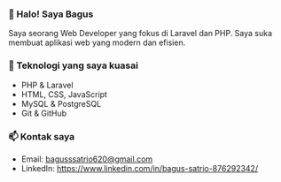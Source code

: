 ### 👋 Halo! Saya Bagus

Saya seorang Web Developer yang fokus di Laravel dan PHP. Saya suka membuat aplikasi web yang modern dan efisien.

### 🔧 Teknologi yang saya kuasai
- PHP & Laravel
- HTML, CSS, JavaScript
- MySQL & PostgreSQL
- Git & GitHub

### 📫 Kontak saya
- Email: bagusssatrio620@gmail.com
- LinkedIn: https://www.linkedin.com/in/bagus-satrio-876292342/
